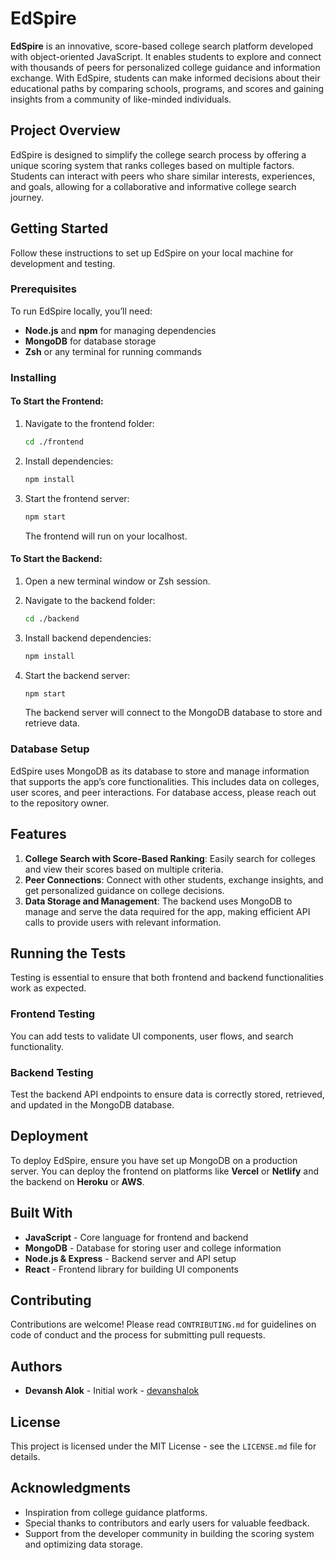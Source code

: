# EdSpire

**EdSpire** is an innovative, score-based college search platform developed with object-oriented JavaScript. It enables students to explore and connect with thousands of peers for personalized college guidance and information exchange. With EdSpire, students can make informed decisions about their educational paths by comparing schools, programs, and scores and gaining insights from a community of like-minded individuals.

## Project Overview

EdSpire is designed to simplify the college search process by offering a unique scoring system that ranks colleges based on multiple factors. Students can interact with peers who share similar interests, experiences, and goals, allowing for a collaborative and informative college search journey.

## Getting Started

Follow these instructions to set up EdSpire on your local machine for development and testing.

### Prerequisites

To run EdSpire locally, you’ll need:

- **Node.js** and **npm** for managing dependencies
- **MongoDB** for database storage
- **Zsh** or any terminal for running commands

### Installing

#### To Start the Frontend:

1. Navigate to the frontend folder:

   ```bash
   cd ./frontend
   ```

2. Install dependencies:

   ```bash
   npm install
   ```

3. Start the frontend server:

   ```bash
   npm start
   ```

   The frontend will run on your localhost.

#### To Start the Backend:

1. Open a new terminal window or Zsh session.
2. Navigate to the backend folder:

   ```bash
   cd ./backend
   ```

3. Install backend dependencies:

   ```bash
   npm install
   ```

4. Start the backend server:

   ```bash
   npm start
   ```

   The backend server will connect to the MongoDB database to store and retrieve data.

### Database Setup

EdSpire uses MongoDB as its database to store and manage information that supports the app’s core functionalities. This includes data on colleges, user scores, and peer interactions. For database access, please reach out to the repository owner.

## Features

1. **College Search with Score-Based Ranking**: Easily search for colleges and view their scores based on multiple criteria.
2. **Peer Connections**: Connect with other students, exchange insights, and get personalized guidance on college decisions.
3. **Data Storage and Management**: The backend uses MongoDB to manage and serve the data required for the app, making efficient API calls to provide users with relevant information.

## Running the Tests

Testing is essential to ensure that both frontend and backend functionalities work as expected. 

### Frontend Testing

You can add tests to validate UI components, user flows, and search functionality.

### Backend Testing

Test the backend API endpoints to ensure data is correctly stored, retrieved, and updated in the MongoDB database.

## Deployment

To deploy EdSpire, ensure you have set up MongoDB on a production server. You can deploy the frontend on platforms like **Vercel** or **Netlify** and the backend on **Heroku** or **AWS**.

## Built With

- **JavaScript** - Core language for frontend and backend
- **MongoDB** - Database for storing user and college information
- **Node.js & Express** - Backend server and API setup
- **React** - Frontend library for building UI components

## Contributing

Contributions are welcome! Please read `CONTRIBUTING.md` for guidelines on code of conduct and the process for submitting pull requests.

## Authors

- **Devansh Alok** - Initial work - [devanshalok](https://github.com/devanshalok)

## License

This project is licensed under the MIT License - see the `LICENSE.md` file for details.

## Acknowledgments

- Inspiration from college guidance platforms.
- Special thanks to contributors and early users for valuable feedback.
- Support from the developer community in building the scoring system and optimizing data storage.
